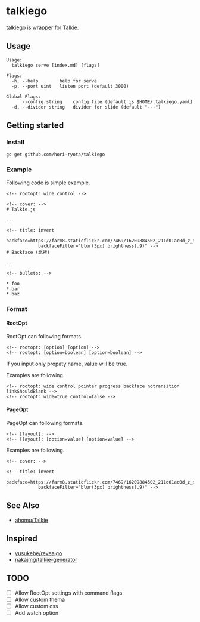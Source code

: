 talkiego
=========

talkiego is wrapper for [Talkie](https://github.com/ahomu/Talkie).

## Usage

```
Usage:
  talkiego serve [index.md] [flags]

Flags:
  -h, --help        help for serve
  -p, --port uint   listen port (default 3000)

Global Flags:
      --config string    config file (default is $HOME/.talkiego.yaml)
  -d, --divider string   divider for slide (default "---")
```

## Getting started

### Install

```
go get github.com/hori-ryota/talkiego
```

### Example

Following code is simple example.

```
<!-- rootopt: wide control -->

<!-- cover: -->
# Talkie.js

---

<!-- title: invert
            backface=https://farm8.staticflickr.com/7469/16209884502_211d01ac0d_z_d.jpg
            backfaceFilter="blur(3px) brightness(.9)" -->
# Backface (北極)

---

<!-- bullets: -->

* foo
* bar
* baz
```

### Format

#### RootOpt

RootOpt can following formats.

```
<!-- rootopt: [option] [option] -->
<!-- rootopt: [option=boolean] [option=boolean] -->
```

If you input only propaty name, value  will be true.

Examples are following.

```
<!-- rootopt: wide control pointer progress backface notransition linkShouldBlank -->
<!-- rootopt: wide=true control=false -->
```

#### PageOpt

PageOpt can following formats.

```
<!-- [layout]: -->
<!-- [layout]: [option=value] [option=value] -->
```

Examples are following.

```
<!-- cover: -->
```

```
<!-- title: invert
            backface=https://farm8.staticflickr.com/7469/16209884502_211d01ac0d_z_d.jpg
            backfaceFilter="blur(3px) brightness(.9)" -->
```

## See Also

* [ahomu/Talkie](https://github.com/ahomu/Talkie)

## Inspired

* [yusukebe/revealgo](https://github.com/yusukebe/revealgo)
* [nakajmg/talkie-generator](https://github.com/nakajmg/talkie-generator)

## TODO

* [ ] Allow RootOpt settings with command flags
* [ ] Allow custom thema
* [ ] Allow custom css
* [ ] Add watch option
